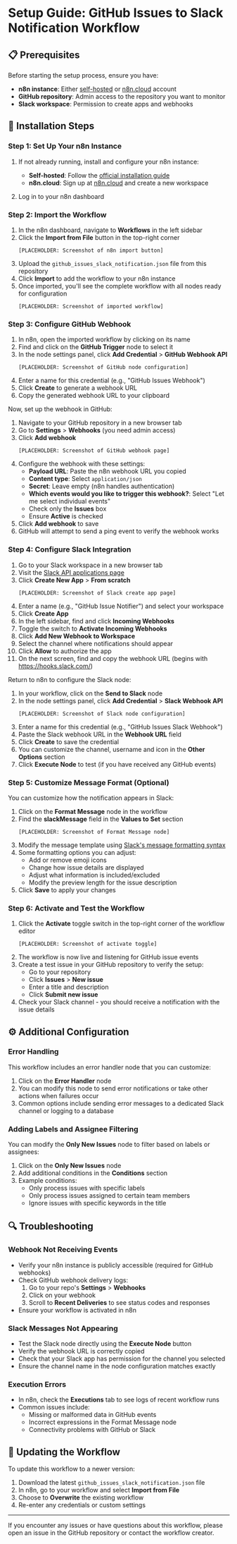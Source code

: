 # Setup Guide: GitHub Issues to Slack Notification Workflow

## 📋 Prerequisites

Before starting the setup process, ensure you have:

- **n8n instance**: Either [self-hosted](https://docs.n8n.io/hosting/) or [n8n.cloud](https://www.n8n.cloud/) account
- **GitHub repository**: Admin access to the repository you want to monitor
- **Slack workspace**: Permission to create apps and webhooks

## 🔧 Installation Steps

### Step 1: Set Up Your n8n Instance

1. If not already running, install and configure your n8n instance:
   - **Self-hosted**: Follow the [official installation guide](https://docs.n8n.io/hosting/installation/)
   - **n8n.cloud**: Sign up at [n8n.cloud](https://www.n8n.cloud/) and create a new workspace

2. Log in to your n8n dashboard

### Step 2: Import the Workflow

1. In the n8n dashboard, navigate to **Workflows** in the left sidebar
2. Click the **Import from File** button in the top-right corner
   ```
   [PLACEHOLDER: Screenshot of n8n import button]
   ```
3. Upload the `github_issues_slack_notification.json` file from this repository
4. Click **Import** to add the workflow to your n8n instance
5. Once imported, you'll see the complete workflow with all nodes ready for configuration
   ```
   [PLACEHOLDER: Screenshot of imported workflow]
   ```

### Step 3: Configure GitHub Webhook

1. In n8n, open the imported workflow by clicking on its name
2. Find and click on the **GitHub Trigger** node to select it
3. In the node settings panel, click **Add Credential** > **GitHub Webhook API**
   ```
   [PLACEHOLDER: Screenshot of GitHub node configuration]
   ```
4. Enter a name for this credential (e.g., "GitHub Issues Webhook")
5. Click **Create** to generate a webhook URL
6. Copy the generated webhook URL to your clipboard

Now, set up the webhook in GitHub:

1. Navigate to your GitHub repository in a new browser tab
2. Go to **Settings** > **Webhooks** (you need admin access)
3. Click **Add webhook**
   ```
   [PLACEHOLDER: Screenshot of GitHub webhook page]
   ```
4. Configure the webhook with these settings:
   - **Payload URL**: Paste the n8n webhook URL you copied
   - **Content type**: Select `application/json`
   - **Secret**: Leave empty (n8n handles authentication)
   - **Which events would you like to trigger this webhook?**: Select "Let me select individual events"
   - Check only the **Issues** box
   - Ensure **Active** is checked
5. Click **Add webhook** to save
6. GitHub will attempt to send a ping event to verify the webhook works

### Step 4: Configure Slack Integration

1. Go to your Slack workspace in a new browser tab
2. Visit the [Slack API applications page](https://api.slack.com/apps)
3. Click **Create New App** > **From scratch**
   ```
   [PLACEHOLDER: Screenshot of Slack create app page]
   ```
4. Enter a name (e.g., "GitHub Issue Notifier") and select your workspace
5. Click **Create App**
6. In the left sidebar, find and click **Incoming Webhooks**
7. Toggle the switch to **Activate Incoming Webhooks**
8. Click **Add New Webhook to Workspace**
9. Select the channel where notifications should appear
10. Click **Allow** to authorize the app
11. On the next screen, find and copy the webhook URL (begins with https://hooks.slack.com/)

Return to n8n to configure the Slack node:

1. In your workflow, click on the **Send to Slack** node
2. In the node settings panel, click **Add Credential** > **Slack Webhook API**
   ```
   [PLACEHOLDER: Screenshot of Slack node configuration]
   ```
3. Enter a name for this credential (e.g., "GitHub Issues Slack Webhook")
4. Paste the Slack webhook URL in the **Webhook URL** field
5. Click **Create** to save the credential
6. You can customize the channel, username and icon in the **Other Options** section
7. Click **Execute Node** to test (if you have received any GitHub events)

### Step 5: Customize Message Format (Optional)

You can customize how the notification appears in Slack:

1. Click on the **Format Message** node in the workflow
2. Find the **slackMessage** field in the **Values to Set** section
   ```
   [PLACEHOLDER: Screenshot of Format Message node]
   ```
3. Modify the message template using [Slack's message formatting syntax](https://api.slack.com/reference/surfaces/formatting)
4. Some formatting options you can adjust:
   - Add or remove emoji icons
   - Change how issue details are displayed
   - Adjust what information is included/excluded
   - Modify the preview length for the issue description
5. Click **Save** to apply your changes

### Step 6: Activate and Test the Workflow

1. Click the **Activate** toggle switch in the top-right corner of the workflow editor
   ```
   [PLACEHOLDER: Screenshot of activate toggle]
   ```
2. The workflow is now live and listening for GitHub issue events
3. Create a test issue in your GitHub repository to verify the setup:
   - Go to your repository
   - Click **Issues** > **New issue**
   - Enter a title and description
   - Click **Submit new issue**
4. Check your Slack channel - you should receive a notification with the issue details

## ⚙️ Additional Configuration

### Error Handling

This workflow includes an error handler node that you can customize:

1. Click on the **Error Handler** node
2. You can modify this node to send error notifications or take other actions when failures occur
3. Common options include sending error messages to a dedicated Slack channel or logging to a database

### Adding Labels and Assignee Filtering

You can modify the **Only New Issues** node to filter based on labels or assignees:

1. Click on the **Only New Issues** node
2. Add additional conditions in the **Conditions** section
3. Example conditions:
   - Only process issues with specific labels
   - Only process issues assigned to certain team members
   - Ignore issues with specific keywords in the title

## 🔍 Troubleshooting

### Webhook Not Receiving Events

- Verify your n8n instance is publicly accessible (required for GitHub webhooks)
- Check GitHub webhook delivery logs:
  1. Go to your repo's **Settings** > **Webhooks**
  2. Click on your webhook
  3. Scroll to **Recent Deliveries** to see status codes and responses
- Ensure your workflow is activated in n8n

### Slack Messages Not Appearing

- Test the Slack node directly using the **Execute Node** button
- Verify the webhook URL is correctly copied
- Check that your Slack app has permission for the channel you selected
- Ensure the channel name in the node configuration matches exactly

### Execution Errors

- In n8n, check the **Executions** tab to see logs of recent workflow runs
- Common issues include:
  - Missing or malformed data in GitHub events
  - Incorrect expressions in the Format Message node
  - Connectivity problems with GitHub or Slack

## 🔄 Updating the Workflow

To update this workflow to a newer version:

1. Download the latest `github_issues_slack_notification.json` file
2. In n8n, go to your workflow and select **Import from File**
3. Choose to **Overwrite** the existing workflow
4. Re-enter any credentials or custom settings

---

If you encounter any issues or have questions about this workflow, please open an issue in the GitHub repository or contact the workflow creator.
